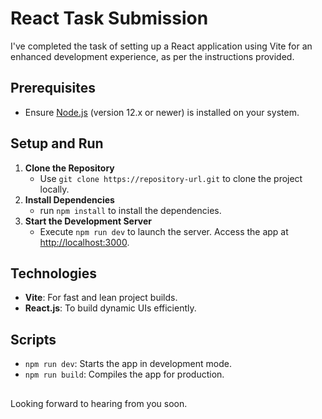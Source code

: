 # React Task Submission

I've completed the task of setting up a React application using Vite for an enhanced development experience, as per the instructions provided.

## Prerequisites

- Ensure [Node.js](https://nodejs.org/) (version 12.x or newer) is installed on your system.

## Setup and Run

1. **Clone the Repository**
   - Use `git clone https://repository-url.git` to clone the project locally.
2. **Install Dependencies**
   - run `npm install` to install the dependencies.
3. **Start the Development Server**
   - Execute `npm run dev` to launch the server. Access the app at [http://localhost:3000](http://localhost:3000).

## Technologies

- **Vite**: For fast and lean project builds.
- **React.js**: To build dynamic UIs efficiently.

## Scripts

- `npm run dev`: Starts the app in development mode.
- `npm run build`: Compiles the app for production.

## 
  Looking forward to hearing from you soon.